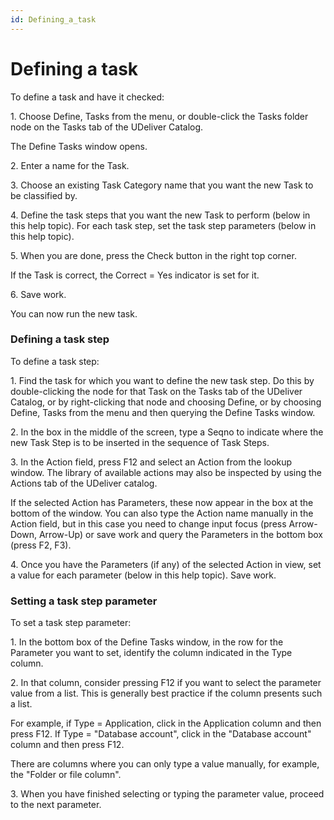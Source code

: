 ```yaml
---
id: Defining_a_task
---
```


# Defining a task

To define a task and have it checked:

1. Choose Define, Tasks from the menu, or double-click the Tasks folder node on the Tasks tab of the UDeliver Catalog.

The Define Tasks window opens.

2. Enter a name for the Task.

3. Choose an existing Task Category name that you want the new Task to be classified by.

4. Define the task steps that you want the new Task to perform (below in this help topic). For each task step, set the task step parameters (below in this help topic).

5. When you are done, press the Check button in the right top corner.

If the Task is correct, the Correct = Yes indicator is set for it.

6. Save work.

You can now run the new task.

### Defining a task step

To define a task step:

1. Find the task for which you want to define the new task step. Do this by double-clicking the node for that Task on the Tasks tab of the UDeliver Catalog, or by right-clicking that node and choosing Define, or by choosing Define, Tasks from the menu and then querying the Define Tasks window.

2. In the box in the middle of the screen, type a Seqno to indicate where the new Task Step is to be inserted in the sequence of Task Steps.

3. In the Action field, press F12 and select an Action from the lookup window. The library of available actions may also be inspected by using the Actions tab of the UDeliver catalog.

If the selected Action has Parameters, these now appear in the box at the bottom of the window. You can also type the Action name manually in the Action field, but in this case you need to change input focus (press Arrow-Down, Arrow-Up) or save work and query the Parameters in the bottom box (press F2, F3).

4. Once you have the Parameters (if any) of the selected Action in view, set a value for each parameter (below in this help topic). Save work.

### Setting a task step parameter

To set a task step parameter:

1. In the bottom box of the Define Tasks window, in the row for the Parameter you want to set, identify the column indicated in the Type column.

2. In that column, consider pressing F12 if you want to select the parameter value from a list. This is generally best practice if the column presents such a list.

For example, if Type = Application, click in the Application column and then press F12. If Type = "Database account", click in the "Database account" column and then press F12.

There are columns where you can only type a value manually, for example, the "Folder or file column".

3. When you have finished selecting or typing the parameter value, proceed to the next parameter.

 